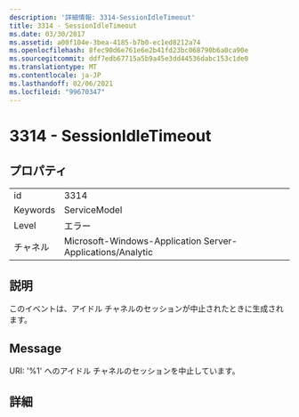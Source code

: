 ```yaml
---
description: '詳細情報: 3314-SessionIdleTimeout'
title: 3314 - SessionIdleTimeout
ms.date: 03/30/2017
ms.assetid: a00f104e-3bea-4185-b7b0-ec1ed8212a74
ms.openlocfilehash: 8fec90d6e761e6e2b41fd23bc068790b6a0ca90e
ms.sourcegitcommit: ddf7edb67715a5b9a45e3dd44536dabc153c1de0
ms.translationtype: MT
ms.contentlocale: ja-JP
ms.lasthandoff: 02/06/2021
ms.locfileid: "99670347"
---
```

# <a name="3314---sessionidletimeout"></a>3314 - SessionIdleTimeout

## <a name="properties"></a>プロパティ  
  
|||  
|-|-|  
|id|3314|  
|Keywords|ServiceModel|  
|Level|エラー|  
|チャネル|Microsoft-Windows-Application Server-Applications/Analytic|  
  
## <a name="description"></a>説明  

 このイベントは、アイドル チャネルのセッションが中止されたときに生成されます。  
  
## <a name="message"></a>Message  

 URI: '%1' へのアイドル チャネルのセッションを中止しています。  
  
## <a name="details"></a>詳細
